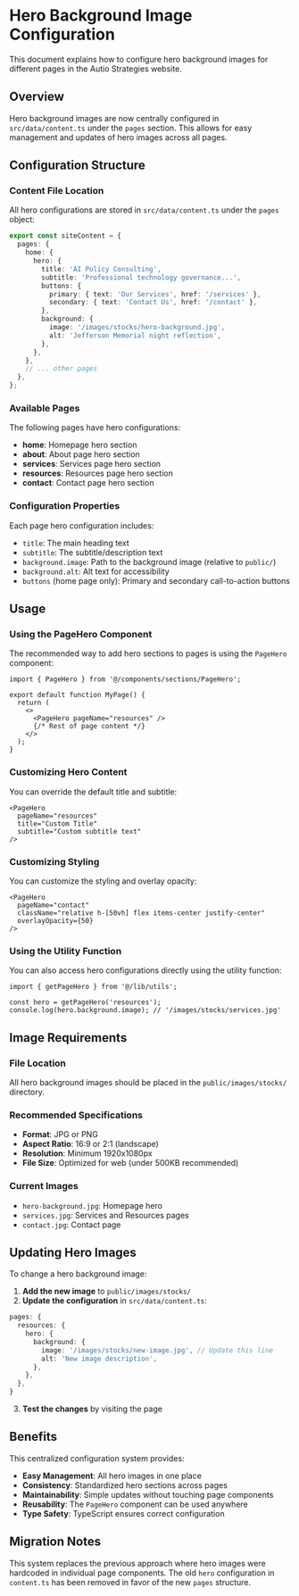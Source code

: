 # Hero Background Image Configuration

This document explains how to configure hero background images for different pages in the Autio Strategies website.

## Overview

Hero background images are now centrally configured in `src/data/content.ts` under the `pages` section. This allows for easy management and updates of hero images across all pages.

## Configuration Structure

### Content File Location
All hero configurations are stored in `src/data/content.ts` under the `pages` object:

```typescript
export const siteContent = {
  pages: {
    home: {
      hero: {
        title: 'AI Policy Consulting',
        subtitle: 'Professional technology governance...',
        buttons: {
          primary: { text: 'Our Services', href: '/services' },
          secondary: { text: 'Contact Us', href: '/contact' },
        },
        background: {
          image: '/images/stocks/hero-background.jpg',
          alt: 'Jefferson Memorial night reflection',
        },
      },
    },
    // ... other pages
  },
};
```

### Available Pages

The following pages have hero configurations:

- **home**: Homepage hero section
- **about**: About page hero section  
- **services**: Services page hero section
- **resources**: Resources page hero section
- **contact**: Contact page hero section

### Configuration Properties

Each page hero configuration includes:

- `title`: The main heading text
- `subtitle`: The subtitle/description text
- `background.image`: Path to the background image (relative to `public/`)
- `background.alt`: Alt text for accessibility
- `buttons` (home page only): Primary and secondary call-to-action buttons

## Usage

### Using the PageHero Component

The recommended way to add hero sections to pages is using the `PageHero` component:

```tsx
import { PageHero } from '@/components/sections/PageHero';

export default function MyPage() {
  return (
    <>
      <PageHero pageName="resources" />
      {/* Rest of page content */}
    </>
  );
}
```

### Customizing Hero Content

You can override the default title and subtitle:

```tsx
<PageHero 
  pageName="resources" 
  title="Custom Title"
  subtitle="Custom subtitle text"
/>
```

### Customizing Styling

You can customize the styling and overlay opacity:

```tsx
<PageHero 
  pageName="contact" 
  className="relative h-[50vh] flex items-center justify-center"
  overlayOpacity={50}
/>
```

### Using the Utility Function

You can also access hero configurations directly using the utility function:

```tsx
import { getPageHero } from '@/lib/utils';

const hero = getPageHero('resources');
console.log(hero.background.image); // '/images/stocks/services.jpg'
```

## Image Requirements

### File Location
All hero background images should be placed in the `public/images/stocks/` directory.

### Recommended Specifications
- **Format**: JPG or PNG
- **Aspect Ratio**: 16:9 or 2:1 (landscape)
- **Resolution**: Minimum 1920x1080px
- **File Size**: Optimized for web (under 500KB recommended)

### Current Images
- `hero-background.jpg`: Homepage hero
- `services.jpg`: Services and Resources pages
- `contact.jpg`: Contact page

## Updating Hero Images

To change a hero background image:

1. **Add the new image** to `public/images/stocks/`
2. **Update the configuration** in `src/data/content.ts`:

```typescript
pages: {
  resources: {
    hero: {
      background: {
        image: '/images/stocks/new-image.jpg', // Update this line
        alt: 'New image description',
      },
    },
  },
}
```

3. **Test the changes** by visiting the page

## Benefits

This centralized configuration system provides:

- **Easy Management**: All hero images in one place
- **Consistency**: Standardized hero sections across pages
- **Maintainability**: Simple updates without touching page components
- **Reusability**: The `PageHero` component can be used anywhere
- **Type Safety**: TypeScript ensures correct configuration

## Migration Notes

This system replaces the previous approach where hero images were hardcoded in individual page components. The old `hero` configuration in `content.ts` has been removed in favor of the new `pages` structure. 